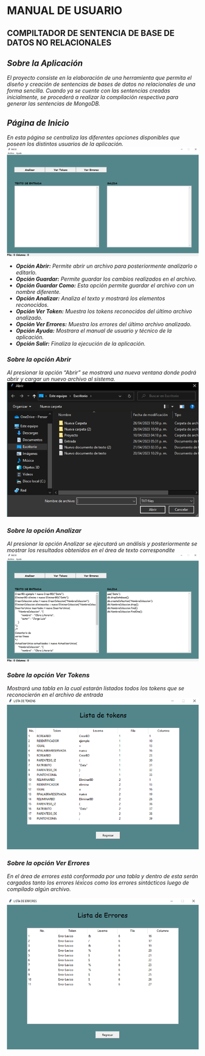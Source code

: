 # MANUAL DE USUARIO
## COMPILTADOR DE SENTENCIA DE BASE DE DATOS NO RELACIONALES

## *Sobre la Aplicación*
*El proyecto consiste en la elaboración de una herramienta que permita el diseño y creación 
de sentencias de bases de datos no relacionales de una forma sencilla. Cuando ya se cuente con las sentencias creadas inicialmente, se procederá a realizar la compilación respectiva para generar las sentencias de MongoDB.*

## *Página de Inicio*
*En esta página se centraliza las diferentes opciones disponibles que poseen los distintos usuarios de la aplicación.*
<img src="../Documentacion/img/inicio.png">

* ***Opción Abrir:*** *Permite abrir un archivo para posteriormente analizarlo o
editarlo.*
* ***Opción Guardar:*** *Permite guardar los cambios realizados en el archivo.*
* ***Opción Guardar Como:*** *Esta opción permite guardar el archivo con un 
nombre diferente.*
* ***Opción Analizar:*** *Analiza el texto y mostrará los elementos reconocidos.*
* ***Opción Ver Token:*** *Muestra los tokens reconocidos del último archivo analizado.*
* ***Opción Ver Errores:*** *Muestra los errores del último archivo analizado.*
* ***Opción Ayuda:*** *Mostrara el manual de usuario y técnico de la aplicación.*
* ***Opción Salir:*** *Finaliza la ejecución de la aplicación.*

### *Sobre la opción Abrir*
*Al presionar la opción “Abrir” se mostrará una nueva ventana donde podrá abrir y cargar un nuevo archivo al sistema.*
<img src="../Documentacion/img/abrir.png">

### *Sobre la opción Analizar*
*Al presionar la opción Analizar se ejecutará un análisis y posteriormente se mostrar los resultados obtenidos en el área de texto correspondite*
<img src="../Documentacion/img/salida.png">

### *Sobre la opción Ver Tokens*
*Mostrará una tabla en la cual estarán listados todos los tokens que se reconocierón en 
el archivo de entrada*
<img src="../Documentacion/img/token.png">

### *Sobre la opción Ver Errores*
*En el área de errores está conformada por una tabla y dentro de esta serán cargados tanto los 
errores léxicos como los errores sintácticos luego de compilado algún archivo.*

<img src="../Documentacion/img/error.png">